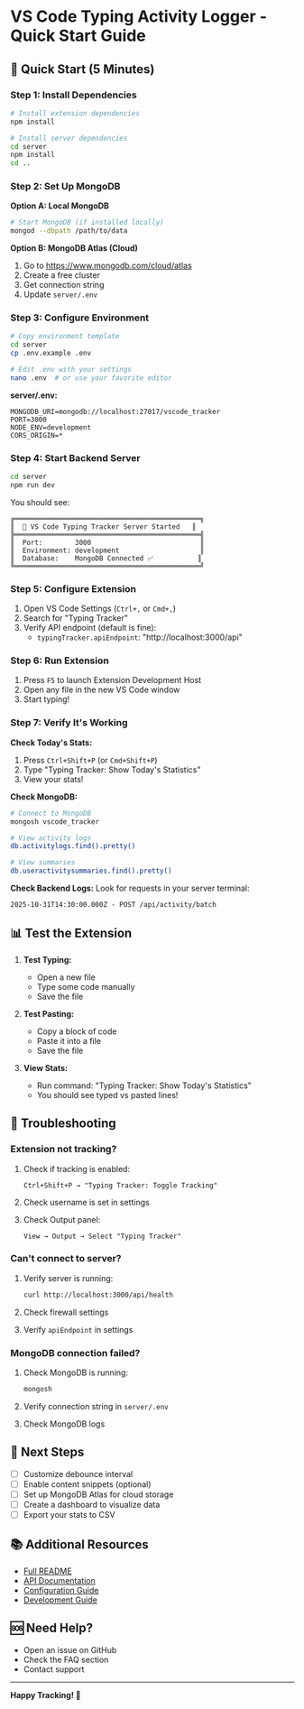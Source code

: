 # VS Code Typing Activity Logger - Quick Start Guide

## 🚀 Quick Start (5 Minutes)

### Step 1: Install Dependencies

```bash
# Install extension dependencies
npm install

# Install server dependencies
cd server
npm install
cd ..
```

### Step 2: Set Up MongoDB

**Option A: Local MongoDB**
```bash
# Start MongoDB (if installed locally)
mongod --dbpath /path/to/data
```

**Option B: MongoDB Atlas (Cloud)**
1. Go to https://www.mongodb.com/cloud/atlas
2. Create a free cluster
3. Get connection string
4. Update `server/.env`

### Step 3: Configure Environment

```bash
# Copy environment template
cd server
cp .env.example .env

# Edit .env with your settings
nano .env  # or use your favorite editor
```

**server/.env:**
```env
MONGODB_URI=mongodb://localhost:27017/vscode_tracker
PORT=3000
NODE_ENV=development
CORS_ORIGIN=*
```

### Step 4: Start Backend Server

```bash
cd server
npm run dev
```

You should see:
```
╔══════════════════════════════════════════════╗
║  🚀 VS Code Typing Tracker Server Started   ║
╠══════════════════════════════════════════════╣
║  Port:        3000                           ║
║  Environment: development                    ║
║  Database:    MongoDB Connected ✅           ║
╚══════════════════════════════════════════════╝
```

### Step 5: Configure Extension

1. Open VS Code Settings (`Ctrl+,` or `Cmd+,`)
2. Search for "Typing Tracker"
3. Verify API endpoint (default is fine):
   - `typingTracker.apiEndpoint`: "http://localhost:3000/api"


### Step 6: Run Extension

1. Press `F5` to launch Extension Development Host
2. Open any file in the new VS Code window
3. Start typing!

### Step 7: Verify It's Working

**Check Today's Stats:**
1. Press `Ctrl+Shift+P` (or `Cmd+Shift+P`)
2. Type "Typing Tracker: Show Today's Statistics"
3. View your stats!

**Check MongoDB:**
```bash
# Connect to MongoDB
mongosh vscode_tracker

# View activity logs
db.activitylogs.find().pretty()

# View summaries
db.useractivitysummaries.find().pretty()
```

**Check Backend Logs:**
Look for requests in your server terminal:
```
2025-10-31T14:30:00.000Z - POST /api/activity/batch
```

## 📊 Test the Extension

1. **Test Typing:**
   - Open a new file
   - Type some code manually
   - Save the file

2. **Test Pasting:**
   - Copy a block of code
   - Paste it into a file
   - Save the file

3. **View Stats:**
   - Run command: "Typing Tracker: Show Today's Statistics"
   - You should see typed vs pasted lines!

## 🐛 Troubleshooting

### Extension not tracking?

1. Check if tracking is enabled:
   ```
   Ctrl+Shift+P → "Typing Tracker: Toggle Tracking"
   ```

2. Check username is set in settings

3. Check Output panel:
   ```
   View → Output → Select "Typing Tracker"
   ```

### Can't connect to server?

1. Verify server is running:
   ```bash
   curl http://localhost:3000/api/health
   ```

2. Check firewall settings

3. Verify `apiEndpoint` in settings

### MongoDB connection failed?

1. Check MongoDB is running:
   ```bash
   mongosh
   ```

2. Verify connection string in `server/.env`

3. Check MongoDB logs

## 🎯 Next Steps

- [ ] Customize debounce interval
- [ ] Enable content snippets (optional)
- [ ] Set up MongoDB Atlas for cloud storage
- [ ] Create a dashboard to visualize data
- [ ] Export your stats to CSV

## 📚 Additional Resources

- [Full README](./README.md)
- [API Documentation](./README.md#api-documentation)
- [Configuration Guide](./README.md#configuration)
- [Development Guide](./README.md#development)

## 🆘 Need Help?

- Open an issue on GitHub
- Check the FAQ section
- Contact support

---

**Happy Tracking! 🚀**
